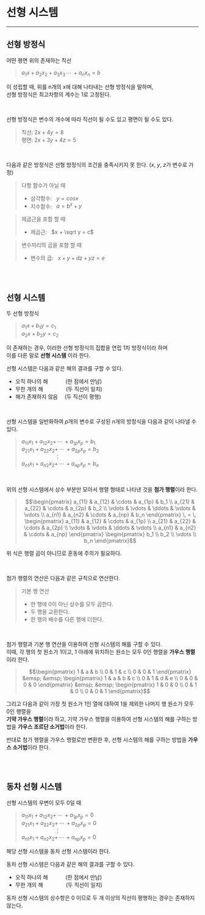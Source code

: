 # **선형 시스템**

---  

## **선형 방정식**  
어떤 평면 위의 존재하는 직선 
> $a_1x + a_2x_2 + a_3x_3 \, \cdots \, + a_nx_n = b$

이 성립할 때, 위를 n개의 x에 대해 나타내는 선형 방정식을 말하며,  
선형 방정식은 최고차항의 계수는 1로 고정된다.

<br>

선형 방정식은 변수의 개수에 따라 직선이 될 수도 있고 평면이 될 수도 있다.

> 직선: $2x + 4y = 8$  
> 평면: $2x + 3y + 4z = 5$

<br>

다음과 같은 방정식은 선형 방정식의 조건을 충족시키지 못 한다. ($x$, $y$, $z$가 변수로 가정)
> 다항 함수가 아닐 때
> - 삼각함수: &nbsp; $y = cosx$
> - 지수함수: &nbsp; $a = b^x + y$

> 제곱근을 포함 할 때
> - 제곱근: &nbsp; $x + \sqrt y = c$

> 변수끼리의 곱을 포함 할 때
> - 변수의 곱: &nbsp; $x + y + dz + yz = e$

<br><br>

## **선형 시스템**

두 선형 방정식
> $a_1x + b_1y = c_1$  
> $a_2x + b_2y = c_2$

이 존재하는 경우, 이러한 선형 방정식의 집합을 연립 1차 방정식이라 하며  
이를 다른 말로 **선형 시스템** 이라 한다.

선형 시스템은 다음과 같은 해의 결과를 구할 수 있다.
- 오직 하나의 해 &emsp;&emsp;&emsp;(한 점에서 만남)
- 무한 개의 해 &emsp;&emsp;&emsp;&emsp;(두 직선이 일치)
- 해가 존재하지 않음 &emsp;(두 직선이 평행)

<br>

선형 시스템을 일반화하여 $p$개의 변수로 구성된 $n$개의 방정식을 다음과 같이 나타낼 수 있다.
> $a_{11}x_1 + a_{12}x_2 + \, \cdots \, + a_{1p}x_p = b_1$  
> $a_{21}x_1 + a_{22}x_2 + \, \cdots \, + a_{2p}x_p = b_2$  
> &emsp;&emsp;&emsp;&emsp;&emsp;&emsp; $\vdots$  
> $a_{n1}x_1 + a_{n2}x_2 + \, \cdots \, + a_{np}x_p = b_n$

<br>

위의 선형 시스템에서 상수 부분만 모아서 행렬 형태로 나타낸 것을 **첨가 행렬**이라 한다.

>```math
> \begin{pmatrix} a_{11} & a_{12} & \cdots & a_{1p} & b_1 \\
> a_{21} & a_{22} & \cdots & a_{2p} & b_2 \\
> \vdots & \vdots & \ddots & \vdots & \vdots \\
> a_{n1} & a_{n2} & \cdots & a_{np} & b_n \end{pmatrix} \, =  \,
> \begin{pmatrix} a_{11} & a_{12} & \cdots & a_{1p} \\
> a_{21} & a_{22} & \cdots & a_{2p} \\
> \vdots & \vdots & \ddots & \vdots \\
> a_{n1} & a_{n2} & \cdots & a_{np} \end{pmatrix}
> \begin{pmatrix} b_1 \\ b_2 \\ \vdots \\ b_n \end{pmatrix}
>```

위 식은 행렬 곱이 아니므로 혼동에 주의가 필요하다.

<br>

첨가 행렬의 연산은 다음과 같은 규칙으로 연산한다.  

> 기본 행 연산
> - 한 행에 0이 아닌 상수를 모두 곱한다.
> - 두 행을 교환한다.
> - 한 행의 배수를 다른 행에 더한다.

<br>

첨가 행렬과 기본 행 연산을 이용하여 선형 시스템의 해를 구할 수 있다.  
이때, 각 행의 첫 원소가 1이고, 1 아래에 위치하는 원소는 모두 0인 행렬을 **가우스 행렬**이라 한다.
>```math
> \begin{pmatrix}
> 1 & a & b \\
>   0 & 1 & c \\
>   0 & 0 & 1
>   \end{pmatrix}
> &emsp; &emsp;
> \begin{pmatrix}  
>   1 & a & b & c \\
>   0 & 1 & d & e \\
>   0 & 0 & 0 & 0
>   \end{pmatrix}
> &emsp; &emsp;
> \begin{pmatrix}
>   1 & 0 & 0 \\
>   0 & 1 & 0 \\
>   0 & 0 & 1
>   \end{pmatrix}
>```

그리고 다음과 같이 가장 첫 원소가 1인 열에 대하여 1을 제외한 나머지 행 원소가 모두 0인 행렬을  
**기약 가우스 행렬**이라 하고, 기약 가우스 행렬을 이용하여 선형 시스템의 해를 구하는 방법을
**가우스 조르단 소거법**이라 한다.

반대로 첨가 행렬을 가우스 행렬로만 변환한 후, 선형 시스템의 해를 구하는 방법을
**가우스 소거법**이라 한다.

<br><br>

## **동차 선형 시스템**

선형 시스템의 우변이 모두 0일 때
> $a_{11}x_1 + a_{12}x_2 + \, \cdots \, + a_{1p}x_p = 0$  
> $a_{21}x_1 + a_{22}x_2 + \, \cdots \, + a_{2p}x_p = 0$  
> &emsp;&emsp;&emsp;&emsp;&emsp;&emsp; $\vdots$  
> $a_{n1}x_1 + a_{n2}x_2 + \, \cdots \, + a_{np}x_p = 0$

해당 선형 시스템을 동차 선형 시스템이라 한다.

동차 선형 시스템은 다음과 같은 해의 결과를 구할 수 있다.
- 오직 하나의 해 &emsp;&emsp;&emsp;(한 점에서 만남)
- 무한 개의 해 &emsp;&emsp;&emsp;&emsp;(두 직선이 일치)

동차 선형 시스템의 상수항은 0 이므로 두 개 이상의 직선이 평행하는 경우는 존재하지 않는다.
